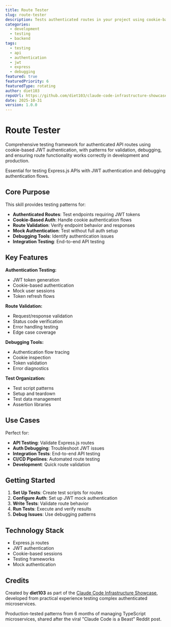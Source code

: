 ```yaml
---
title: Route Tester
slug: route-tester
description: Tests authenticated routes in your project using cookie-based JWT authentication, enabling validation of API endpoints, route functionality, and debugging of authentication issues.
categories:
  - development
  - testing
  - backend
tags:
  - testing
  - api
  - authentication
  - jwt
  - express
  - debugging
featured: true
featuredPriority: 6
featuredType: rotating
author: diet103
repoUrl: https://github.com/diet103/claude-code-infrastructure-showcase
date: 2025-10-31
version: 1.0.0
---
```


# Route Tester

Comprehensive testing framework for authenticated API routes using cookie-based JWT authentication, with patterns for validation, debugging, and ensuring route functionality works correctly in development and production.

<Callout type="tip">
Essential for testing Express.js APIs with JWT authentication and debugging authentication flows.
</Callout>

## Core Purpose

This skill provides testing patterns for:

- **Authenticated Routes**: Test endpoints requiring JWT tokens
- **Cookie-Based Auth**: Handle cookie authentication flows
- **Route Validation**: Verify endpoint behavior and responses
- **Mock Authentication**: Test without full auth setup
- **Debugging Tools**: Identify authentication issues
- **Integration Testing**: End-to-end API testing

## Key Features

<Card title="API Testing Patterns">

**Authentication Testing:**
- JWT token generation
- Cookie-based authentication
- Mock user sessions
- Token refresh flows

**Route Validation:**
- Request/response validation
- Status code verification
- Error handling testing
- Edge case coverage

**Debugging Tools:**
- Authentication flow tracing
- Cookie inspection
- Token validation
- Error diagnostics

**Test Organization:**
- Test script patterns
- Setup and teardown
- Test data management
- Assertion libraries

</Card>

## Use Cases

Perfect for:
- **API Testing**: Validate Express.js routes
- **Auth Debugging**: Troubleshoot JWT issues
- **Integration Tests**: End-to-end API testing
- **CI/CD Pipelines**: Automated route testing
- **Development**: Quick route validation

## Getting Started

1. **Set Up Tests**: Create test scripts for routes
2. **Configure Auth**: Set up JWT mock authentication
3. **Write Tests**: Validate route behavior
4. **Run Tests**: Execute and verify results
5. **Debug Issues**: Use debugging patterns

## Technology Stack

- Express.js routes
- JWT authentication
- Cookie-based sessions
- Testing frameworks
- Mock authentication

## Credits

Created by **diet103** as part of the [Claude Code Infrastructure Showcase](https://github.com/diet103/claude-code-infrastructure-showcase), developed from practical experience testing complex authenticated microservices.

<Callout type="info">
Production-tested patterns from 6 months of managing TypeScript microservices, shared after the viral "Claude Code is a Beast" Reddit post.
</Callout>
